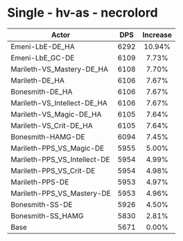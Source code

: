 # Single - hv-as - necrolord
| Actor | DPS | Increase |
|---|:---:|:---:|
|Emeni-LbE-DE_HA|6292|10.94%|
|Emeni-LbE_GC-DE|6109|7.73%|
|Marileth-VS_Mastery-DE_HA|6108|7.70%|
|Marileth-DE_HA|6106|7.67%|
|Bonesmith-DE_HA|6106|7.67%|
|Marileth-VS_Intellect-DE_HA|6106|7.67%|
|Marileth-VS_Magic-DE_HA|6105|7.64%|
|Marileth-VS_Crit-DE_HA|6105|7.64%|
|Bonesmith-HAMG-DE|6094|7.45%|
|Marileth-PPS_VS_Magic-DE|5955|5.00%|
|Marileth-PPS_VS_Intellect-DE|5954|4.99%|
|Marileth-PPS_VS_Crit-DE|5954|4.98%|
|Marileth-PPS-DE|5953|4.97%|
|Marileth-PPS_VS_Mastery-DE|5953|4.96%|
|Bonesmith-SS-DE|5926|4.50%|
|Bonesmith-SS_HAMG|5830|2.81%|
|Base|5671|0.00%|
